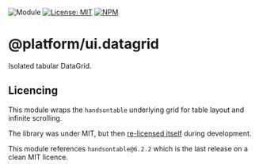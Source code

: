 ![Module](https://img.shields.io/badge/%40platform-ui.datagrid-%23EA4E7E.svg)
[![License: MIT](https://img.shields.io/badge/license-MIT-blue.svg)](https://opensource.org/licenses/MIT)
[![NPM](https://img.shields.io/npm/v/@platform/ui.datagrid.svg?colorB=blue&style=flat)](https://www.npmjs.com/package/@platform/ui.datagrid)

# @platform/ui.datagrid

Isolated tabular DataGrid.

## Licencing

This module wraps the `handsontable` underlying grid for table layout and infinite scrolling.

The library was under MIT, but then [re-licensed itself](https://github.com/handsontable/handsontable/issues/5831) during development.

This module references `handsontable@6.2.2` which is the last release on a clean MIT licence.
